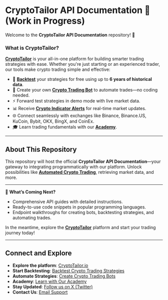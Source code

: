 # CryptoTailor API Documentation 🚀 (Work in Progress)  

Welcome to the **CryptoTailor API Documentation** repository! 🎉  

### What is CryptoTailor?  

**[CryptoTailor](https://cryptotailor.io)** is your all-in-one platform for building smarter trading strategies with ease. Whether you're just starting or an experienced trader, our tools make crypto trading simple and effective:  

- 🧪 **[Backtest](https://cryptotailor.io/backtest)** your strategies for free using up to **6 years of historical data**.  
- 🤖 Create your own **[Crypto Trading Bot](https://cryptotailor.io)** to automate trades—no coding needed.  
- ⚡ Forward test strategies in demo mode with live market data.  
- 📊 Receive **[Crypto Indicator Alerts](https://cryptotailor.io/features/smart-alerts)** for real-time market updates.  
- 🌐 Connect seamlessly with exchanges like Binance, Binance.US, KuCoin, Bybit, OKX, BingX, and CoinEx.  
- 🎓 Learn trading fundamentals with our **[Academy](https://cryptotailor.io/academy)**.  

---

## About This Repository  

This repository will host the official **CryptoTailor API Documentation**—your gateway to integrating programmatically with our platform. Unlock possibilities like **[Automated Crypto Trading](https://cryptotailor.io/features/smart-trades)**, retrieving market data, and more.  

---

👀 **What’s Coming Next?**  
- Comprehensive API guides with detailed instructions.  
- Ready-to-use code snippets in popular programming languages.  
- Endpoint walkthroughs for creating bots, backtesting strategies, and automating trades.  

In the meantime, explore the **[CryptoTailor](https://cryptotailor.io)** platform and start your trading journey today!  

---

## Connect and Explore  

- **Explore the platform**: [CryptoTailor.io](https://cryptotailor.io)  
- **Start Backtesting**: [Backtest Crypto Trading Strategies](https://cryptotailor.io/backtest)  
- **Automate Strategies**: [Create Crypto Trading Bots](https://cryptotailor.io)  
- **Academy**: [Learn with Our Academy](https://cryptotailor.io/academy)  
- **Stay Updated**: [Follow us on X (Twitter)](https://x.com/CryptoTailor_io)  
- **Contact Us**: [Email Support](mailto:support@cryptotailor.io)  
